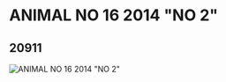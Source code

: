 # ANIMAL NO 16 2014 "NO 2"
## 20911
![ANIMAL NO 16 2014 "NO 2"](https://lc-www-live-s.legocdn.com/media/bricks/5/2/6109932.jpg)